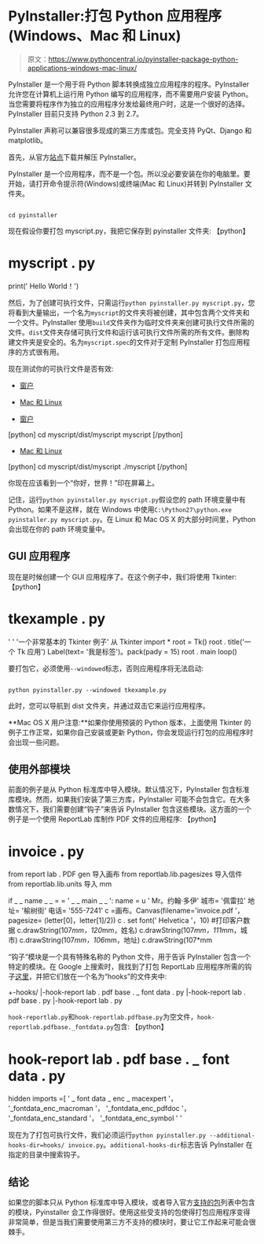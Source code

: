 # PyInstaller:打包 Python 应用程序(Windows、Mac 和 Linux)

> 原文：<https://www.pythoncentral.io/pyinstaller-package-python-applications-windows-mac-linux/>

PyInstaller 是一个用于将 Python 脚本转换成独立应用程序的程序。PyInstaller 允许您在计算机上运行用 Python 编写的应用程序，而不需要用户安装 Python。当您需要将程序作为独立的应用程序分发给最终用户时，这是一个很好的选择。PyInstaller 目前只支持 Python 2.3 到 2.7。

PyInstaller 声称可以兼容很多现成的第三方库或包。完全支持 PyQt、Django 和 matplotlib。

首先，从官方[站点](http://www.pyinstaller.org/ "PyInstaller Official Site")下载并解压 PyInstaller。

PyInstaller 是一个应用程序，而不是一个包。所以没必要安装在你的电脑里。要开始，请打开命令提示符(Windows)或终端(Mac 和 Linux)并转到 PyInstaller 文件夹。

```

cd pyinstaller

```

现在假设你要打包 myscript.py，我把它保存到 pyinstaller 文件夹:
【python】
# myscript . py
print(' Hello World！')

然后，为了创建可执行文件，只需运行`python pyinstaller.py myscript.py`，您将看到大量输出，一个名为`myscript`的文件夹将被创建，其中包含两个文件夹和一个文件。PyInstaller 使用`build`文件夹作为临时文件夹来创建可执行文件所需的文件。`dist`文件夹存储可执行文件和运行该可执行文件所需的所有文件。删除构建文件夹是安全的。名为`myscript.spec`的文件对于定制 PyInstaller 打包应用程序的方式很有用。

现在测试你的可执行文件是否有效:

*   [窗户](#custom-tab-0-windows)
*   [Mac 和 Linux](#custom-tab-0-mac-and-linux)

*   [窗户](#)

[python]
cd myscript/dist/myscript
myscript
[/python]

*   [Mac 和 Linux](#)

[python]
cd myscript/dist/myscript
./myscript
[/python]

你现在应该看到一个“你好，世界！”印在屏幕上。

记住，运行`python pyinstaller.py myscript.py`假设您的 path 环境变量中有 Python。如果不是这样，就在 Windows 中使用`C:\Python27\python.exe pyinstaller.py myscript.py`。在 Linux 和 Mac OS X 的大部分时间里，Python 会出现在你的 path 环境变量中。

## GUI 应用程序

现在是时候创建一个 GUI 应用程序了。在这个例子中，我们将使用 Tkinter:
【python】
# tkexample . py
' ' '一个非常基本的 Tkinter 例子'
从 Tkinter import *
root = Tk()
root . title('一个 Tk 应用')
Label(text= '我是标签')。pack(pady = 15)
root . main loop()

要打包它，必须使用`--windowed`标志，否则应用程序将无法启动:

```

python pyinstaller.py --windowed tkexample.py

```

此时，您可以导航到 dist 文件夹，并通过双击它来运行应用程序。

**Mac OS X 用户注意:**如果你使用预装的 Python 版本，上面使用 Tkinter 的例子工作正常，如果你自己安装或更新 Python，你会发现运行打包的应用程序时会出现一些问题。

## 使用外部模块

前面的例子是从 Python 标准库中导入模块。默认情况下，PyInstaller 包含标准库模块。然而，如果我们安装了第三方库，PyInstaller 可能不会包含它。在大多数情况下，我们需要创建“钩子”来告诉 PyInstaller 包含这些模块。这方面的一个例子是一个使用 ReportLab 库制作 PDF 文件的应用程序:
【python】
# invoice . py
from report lab . PDF gen 导入画布
from reportlab.lib.pagesizes 导入信件
from reportlab.lib.units 导入 mm

if _ _ name _ _ = = ' _ _ main _ _ ':
name = u ' Mr。约翰·多伊'
城市= '佩雷拉'
地址= '榆树街'
电话= '555-7241'
c =画布。Canvas(filename='invoice.pdf '，pagesize= (letter[0]，letter[1]/2))
c . set font(' Helvetica '，10)
#打印客户数据
c.drawString(107*mm，120*mm，姓名)
c.drawString(107*mm，111*mm，城市)
c.drawString(107*mm，106*mm，地址)
c.drawString(107*mm

“钩子”模块是一个具有特殊名称的 Python 文件，用于告诉 PyInstaller 包含一个特定的模块。在 Google 上搜索时，我找到了打包 ReportLab 应用程序所需的钩子[这里](https://github.com/pyinstaller/pyinstaller/tree/develop/PyInstaller/hooks)，并把它们放在一个名为“hooks”的文件夹中:

+-hooks/
|-hook-report lab . pdf base . _ font data . py
|-hook-report lab . pdf base . py
|-hook-report lab . py

`hook-reportlab.py`和`hook-reportlab.pdfbase.py`为空文件，`hook-reportlab.pdfbase._fontdata.py`包含:
【python】
# hook-report lab . pdf base . _ font data . py
hidden imports =[
' _ font data _ enc _ macexpert '，
'_fontdata_enc_macroman '，
'_fontdata_enc_pdfdoc '，
'_fontdata_enc_standard '，
'_fontdata_enc_symbol ' '

现在为了打包可执行文件，我们必须运行`python pyinstaller.py --additional-hooks-dir=hooks/ invoice.py`。`additional-hooks-dir`标志告诉 PyInstaller 在指定的目录中搜索钩子。

## 结论

如果您的脚本只从 Python 标准库中导入模块，或者导入官方[支持的包](https://docs.microsoft.com/en-us/power-bi/connect-data/service-python-packages-support "Supported Packages - Pyinstaller")列表中包含的模块，Pyinstaller 会工作得很好。使用这些受支持的包使得打包应用程序变得非常简单，但是当我们需要使用第三方不支持的模块时，要让它工作起来可能会很棘手。